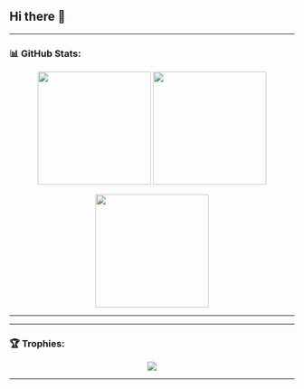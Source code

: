## Hi there 👋

---

### 📊 GitHub Stats:
<p align="center">
  <img src="https://github-readme-stats.vercel.app/api?username=Ashrith6904&theme=onedark&show_icons=true" height="200" />
  <img src="https://github-readme-streak-stats.herokuapp.com/?user=Ashrith6904&theme=onedark" height="200" />
</p>
<p align="center">
  <img src="https://github-readme-stats.vercel.app/api/top-langs?username=Ashrith6904&layout=compact&theme=onedark" height="200" />
</p>

---

---

### 🏆 Trophies:
<p align="center">
  <img src="https://github-profile-trophy.vercel.app/?username=Ashrith6904&theme=darkhub&no-frame=true&row=1" />
</p>

---
